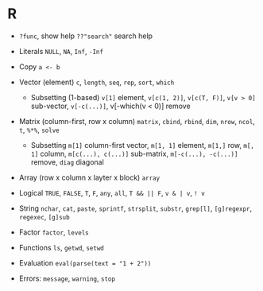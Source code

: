 # R

- `?func`, show help `??"search"` search help
- Literals `NULL`, `NA`, `Inf`, `-Inf`
- Copy `a <- b`
- Vector (element) `c`, `length`, `seq`, `rep`, `sort`, `which`
    - Subsetting (1-based) `v[1]` element, `v[c(1, 2)]`, `v[c(T, F)]`, `v[v > 0]`
      sub-vector, `v[-c(...)]`, v[-which(v < 0)] remove
- Matrix (column-first, row x column) `matrix`, `cbind`, `rbind`, `dim`, `nrow`,
  `ncol`, `t`, `%*%`, `solve`
    - Subsetting `m[1]` column-first vector, `m[1, 1]` element, `m[1,]` row, `m[, 1]`
      column, `m[c(...), c(...)]` sub-matrix, `m[-c(...), -c(...)]` remove, `diag`
      diagonal
- Array (row x column x layter x block) `array`
- Logical `TRUE`, `FALSE`, `T`, `F`, `any`, `all`, `T && || F`, `v & | v`, `! v`
- String `nchar`, `cat`, `paste`, `sprintf`, `strsplit`, `substr`, `grep[l]`,
  `[g]regexpr`, `regexec`, `[g]sub`
- Factor `factor`, `levels`

- Functions `ls`, `getwd`, `setwd`
- Evaluation `eval(parse(text = "1 + 2"))`
- Errors: `message`, `warning`, `stop`
